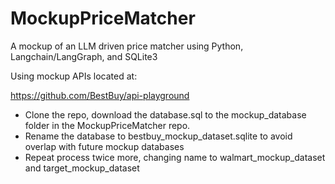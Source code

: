 # MockupPriceMatcher
A mockup of an LLM driven price matcher using Python, Langchain/LangGraph, and SQLite3


Using mockup APIs located at:

https://github.com/BestBuy/api-playground
- Clone the repo, download the database.sql to the mockup_database folder in the MockupPriceMatcher repo.
- Rename the database to bestbuy_mockup_dataset.sqlite to avoid overlap with future mockup databases
- Repeat process twice more, changing name to walmart_mockup_dataset and target_mockup_dataset
